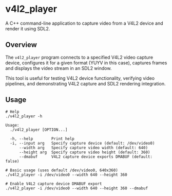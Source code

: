 # v4l2_player

A C++ command-line application to capture video from a V4L2 device and render it using SDL2.

## Overview

The `v4l2_player` program connects to a specified V4L2 video capture device, configures it for a given format (YUYV in this case), captures frames and displays the video stream in an SDL2 window.

This tool is useful for testing V4L2 device functionality, verifying video pipelines, and demonstrating V4L2 capture and SDL2 rendering integration.

## Usage

```shell
# Help
./v4l2_player -h

Usage:
  ./v4l2_player [OPTION...]

  -h, --help        Print help
  -i, --input arg   Specify capture device (default: /dev/video0)
      --width arg   Specify capture video width (default: 640)
      --height arg  Specify capture video height (default: 360)
      --dmabuf      V4L2 capture device exports DMABUF (default: false)

# Basic usage (uses default /dev/video0, 640x360)
./v4l2_player -i /dev/video0 --width 640 --height 360

# Enable V4L2 capture device DMABUF export
./v4l2_player -i /dev/video0 --width 640 --height 360 --dmabuf
```
